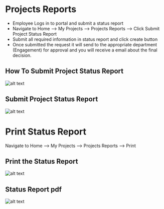 Projects Reports
===========

 - Employee Logs in to portal and submit a status report 
 - Navigate to Home --> My Projects --> Projects Reports --> Click Submit Project Status Report
 - Submit all required information in status report and click create button 
 - Once submitted the request it will send to the appropriate  department (Engagement) for approval and you will receive a email about the final decision. 


How To Submit Project Status Report
----
![alt text](../../images/statusreport/statusreport.png "Status Report")

Submit Project Status Report
----
![alt text](../../images/statusreport/submit-status-report.png "Status Report")

Print Status Report
===========
Navigate to Home --> My Projects --> Projects Reports --> Print

Print the Status Report
----
![alt text](../../images/statusreport/print-status-report.png "Status Report")

Status Report pdf
----
![alt text](../../images/statusreport/status-report-pdf.png "Status Report")

